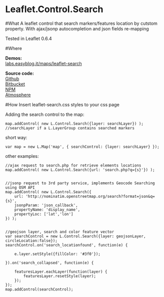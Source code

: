 Leaflet.Control.Search
============

#What
A leaflet control that search markers/features location by cutstom property.
With ajax/jsonp autocompletion and json fields re-mapping

Tested in Leaflet 0.6.4


#Where

**Demos:**  
[labs.easyblog.it/maps/leaflet-search](http://labs.easyblog.it/maps/leaflet-search/)

**Source code:**  
[Github](https://github.com/stefanocudini/leaflet-search)  
[Bitbucket](https://bitbucket.org/zakis_/leaflet-search)  
[NPM](https://npmjs.org/package/leaflet-search)  
[Atmosphere](https://atmosphere.meteor.com/package/leaflet-search)

#How
Insert leaflet-search.css styles to your css page

Adding the search control to the map:

```
map.addControl( new L.Control.Search({layer: searchLayer}) );
//searchLayer if a L.LayerGroup contains searched markers
```
short way:
```
var map = new L.Map('map', { searchControl: {layer: searchLayer} });
```

other examples:
```
//ajax request to search.php for retrieve elements locations
map.addControl( new L.Control.Search({url: 'search.php?q={s}'}) );


//jsonp request to 3rd party service, implements Geocode Searching using OSM API
map.addControl( new L.Control.Search({
	url: 'http://nominatim.openstreetmap.org/search?format=json&q={s}',
	jsonpParam: 'json_callback',
	propertyName: 'display_name',
	propertyLoc: ['lat','lon']
}) );


//geojson layer, search and color feature vector
var searchControl = new L.Control.Search({layer: geojsonLayer, circleLocation:false});
searchControl.on('search_locationfound', function(e) {
	
	e.layer.setStyle({fillColor: '#3f0'});

}).on('search_collapsed', function(e) {

	featuresLayer.eachLayer(function(layer) {
		featuresLayer.resetStyle(layer);
	});	
});
map.addControl(searchControl);
```

